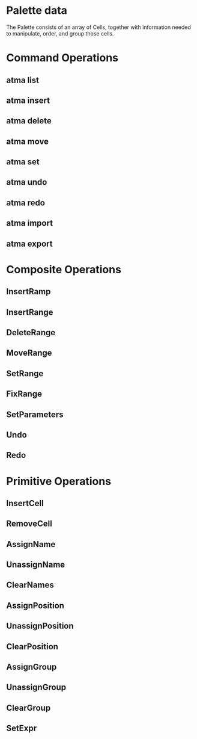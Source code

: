 
# Palette data

The Palette consists of an array of Cells, together with information needed to manipulate, order, and group those cells.

# Command Operations
## atma list
## atma insert
## atma delete
## atma move
## atma set
## atma undo
## atma redo
## atma import
## atma export



# Composite Operations
## InsertRamp
## InsertRange
## DeleteRange
## MoveRange
## SetRange
## FixRange
## SetParameters
## Undo
## Redo

# Primitive Operations
## InsertCell
## RemoveCell
## AssignName
## UnassignName
## ClearNames
## AssignPosition
## UnassignPosition
## ClearPosition
## AssignGroup
## UnassignGroup
## ClearGroup

## SetExpr


